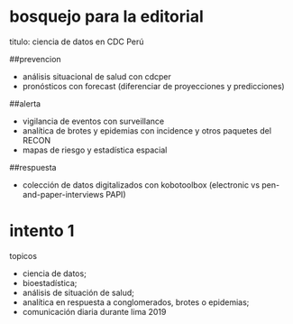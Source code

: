 # bosquejo para la editorial
titulo: ciencia de datos en CDC Perú

##prevencion
- análisis situacional de salud con cdcper 
- pronósticos con forecast (diferenciar de proyecciones y predicciones)

##alerta
- vigilancia de eventos con surveillance
- analítica de brotes y epidemias con incidence y otros paquetes del RECON
- mapas de riesgo y estadística espacial

##respuesta
- colección de datos digitalizados con kobotoolbox (electronic vs pen-and-paper-interviews PAPI)

# intento 1

topicos
- ciencia de datos; 
- bioestadística;
- análisis de situación de salud; 
- analítica en respuesta a conglomerados, brotes o epidemias; 
- comunicación diaria durante lima 2019 